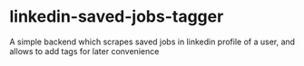 # linkedin-saved-jobs-tagger
A simple backend which scrapes saved jobs in linkedin profile of a user, and allows to add tags for later convenience
